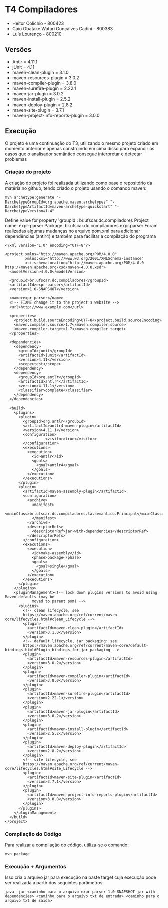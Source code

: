 # T4 Compiladores

* Heitor Colichio - 800423
* Caio Obatake Watari Gonçalves Cadini - 800383
* Luís Lourenço - 800210

## Versões

* Antlr = 4.11.1
* jUnit = 4.11
* maven-clean-plugin = 3.1.0
* maven-resources-plugin = 3.0.2
* maven-compiler-plugin = 3.8.0
* maven-surefire-plugin = 2.22.1
* maven-jar-plugin = 3.0.2
* maven-install-plugin = 2.5.2
* maven-deploy-plugin = 2.8.2
* maven-site-plugin = 3.7.1
* maven-project-info-reports-plugin = 3.0.0

## Execução
O projeto é uma continuação do T3, utilizando o mesmo projeto criado em momento anterior e apenas construindo em cima disso para expandir os casos que o analisador semântico consegue interpretar e detectar problemas
### Criação do projeto

A criação do projeto foi realizada utilizando como base o repositório da matéria no github, tendo criado o projeto usando o comando maven: 
 ```
 mvn archetype:generate "-DarchetypeGroupId=org.apache.maven.archetypes" "-DarchetypeArtifactId=maven-archetype-quickstart" "-DarchetypeVersion=1.4"
 ```
Define value for property 'groupId': br.ufscar.dc.compiladores Project name: expr-parser Package: br.ufscar.dc.compiladores.expr.parser
Foram realizadas algumas mudanças no arquivo pom.xml para adicionar dependências (antlr4) e também para facilitar a compilação do programa

```
<?xml version="1.0" encoding="UTF-8"?>

<project xmlns="http://maven.apache.org/POM/4.0.0"
         xmlns:xsi="http://www.w3.org/2001/XMLSchema-instance"
         xsi:schemaLocation="http://maven.apache.org/POM/4.0.0 http://maven.apache.org/xsd/maven-4.0.0.xsd">
  <modelVersion>4.0.0</modelVersion>

  <groupId>br.ufscar.dc.compiladores</groupId>
  <artifactId>expr-parser</artifactId>
  <version>1.0-SNAPSHOT</version>

  <name>expr-parser</name>
  <!-- FIXME change it to the project's website -->
  <url>http://www.example.com</url>

  <properties>
    <project.build.sourceEncoding>UTF-8</project.build.sourceEncoding>
    <maven.compiler.source>1.7</maven.compiler.source>
    <maven.compiler.target>1.7</maven.compiler.target>
  </properties>

  <dependencies>
    <dependency>
      <groupId>junit</groupId>
      <artifactId>junit</artifactId>
      <version>4.11</version>
      <scope>test</scope>
    </dependency>
    <dependency>
      <groupId>org.antlr</groupId>
      <artifactId>antlr4</artifactId>
      <version>4.11.1</version>
      <classifier>complete</classifier>
    </dependency>
  </dependencies>

  <build>
    <plugins>
      <plugin>
        <groupId>org.antlr</groupId>
        <artifactId>antlr4-maven-plugin</artifactId>
        <version>4.11.1</version>
        <configuration>
                  <visitor>true</visitor>
        </configuration>
        <executions>
          <execution>
            <id>antlr</id>
            <goals>
              <goal>antlr4</goal>
            </goals>
          </execution>
        </executions>
      </plugin>
      <plugin>
        <artifactId>maven-assembly-plugin</artifactId>
        <configuration>
          <archive>
            <manifest>
              <mainClass>br.ufscar.dc.compiladores.la.semantico.Principal</mainClass>
            </manifest>
          </archive>
          <descriptorRefs>
            <descriptorRef>jar-with-dependencies</descriptorRef>
          </descriptorRefs>
        </configuration>
        <executions>
          <execution>
            <id>make-assembly</id>
            <phase>package</phase>
            <goals>
              <goal>single</goal>
            </goals>
          </execution>
        </executions>
      </plugin>
    </plugins>
    <pluginManagement><!-- lock down plugins versions to avoid using Maven defaults (may be
            moved to parent pom) -->
      <plugins>
        <!-- clean lifecycle, see
        https://maven.apache.org/ref/current/maven-core/lifecycles.html#clean_Lifecycle -->
        <plugin>
          <artifactId>maven-clean-plugin</artifactId>
          <version>3.1.0</version>
        </plugin>
        <!-- default lifecycle, jar packaging: see
        https://maven.apache.org/ref/current/maven-core/default-bindings.html#Plugin_bindings_for_jar_packaging -->
        <plugin>
          <artifactId>maven-resources-plugin</artifactId>
          <version>3.0.2</version>
        </plugin>
        <plugin>
          <artifactId>maven-compiler-plugin</artifactId>
          <version>3.8.0</version>
        </plugin>
        <plugin>
          <artifactId>maven-surefire-plugin</artifactId>
          <version>2.22.1</version>
        </plugin>
        <plugin>
          <artifactId>maven-jar-plugin</artifactId>
          <version>3.0.2</version>
        </plugin>
        <plugin>
          <artifactId>maven-install-plugin</artifactId>
          <version>2.5.2</version>
        </plugin>
        <plugin>
          <artifactId>maven-deploy-plugin</artifactId>
          <version>2.8.2</version>
        </plugin>
        <!-- site lifecycle, see
        https://maven.apache.org/ref/current/maven-core/lifecycles.html#site_Lifecycle -->
        <plugin>
          <artifactId>maven-site-plugin</artifactId>
          <version>3.7.1</version>
        </plugin>
        <plugin>
          <artifactId>maven-project-info-reports-plugin</artifactId>
          <version>3.0.0</version>
        </plugin>
      </plugins>
    </pluginManagement>
  </build>
</project>
```
### Compilação do Código
Para realizar a compilação do código, utiliza-se o comando:

```
mvn package
```
### Execução + Argumentos
Isso cria o arquivo jar para execução na paste target cuja execução pode ser realizada a partir dos seguintes parâmetros:
```
java -jar <caminho para o arquivo expr-parser-1.0-SNAPSHOT-jar-with-dependencies> <caminho para o arquivo txt de entrada> <caminho para o arquivo txt de saída>
```
